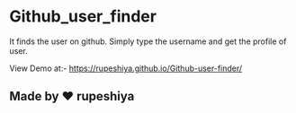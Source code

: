 # Github_user_finder

It finds the user on github.
Simply type the username and get the profile of user.

  View Demo at:- https://rupeshiya.github.io/Github-user-finder/

## Made by :heart: rupeshiya
